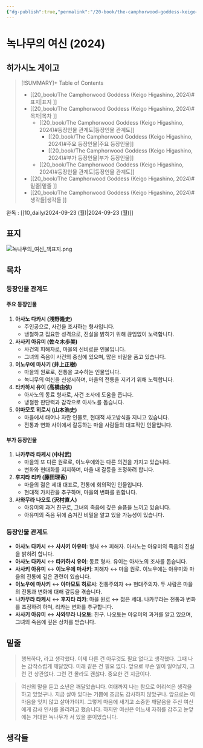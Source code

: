 ```yaml
---
{"dg-publish":true,"permalink":"/20-book/the-camphorwood-goddess-keigo-higashino-2024/","tags":["독서"]}
---
```


# 녹나무의 여신 (2024)
## 히가시노 게이고

 >[!SUMMARY]+ Table of Contents
>    - [[20_book/The Camphorwood Goddess (Keigo Higashino, 2024)#표지\|표지 ]]
>    - [[20_book/The Camphorwood Goddess (Keigo Higashino, 2024)#목차\|목차 ]]
>        - [[20_book/The Camphorwood Goddess (Keigo Higashino, 2024)#등장인물 관계도\|등장인물 관계도]]
>            - [[20_book/The Camphorwood Goddess (Keigo Higashino, 2024)#주요 등장인물\|주요 등장인물]]
>            - [[20_book/The Camphorwood Goddess (Keigo Higashino, 2024)#부가 등장인물\|부가 등장인물]]
>        - [[20_book/The Camphorwood Goddess (Keigo Higashino, 2024)#등장인물 관계도\|등장인물 관계도]]
>    - [[20_book/The Camphorwood Goddess (Keigo Higashino, 2024)#밑줄\|밑줄 ]]
>    - [[20_book/The Camphorwood Goddess (Keigo Higashino, 2024)#생각들\|생각들 ]]


완독 : [[10_daily/2024-09-23 (월)\|2024-09-23 (월)]]

## 표지 
![녹나무의_여신_책표지.png](/img/user/files/%EB%85%B9%EB%82%98%EB%AC%B4%EC%9D%98_%EC%97%AC%EC%8B%A0_%EC%B1%85%ED%91%9C%EC%A7%80.png)

## 목차 

### 등장인물 관계도

#### 주요 등장인물

1. **아사노 다카시 (浅野隆史)**
    - 주인공으로, 사건을 조사하는 형사입니다.
    - 냉철하고 집요한 성격으로, 진실을 밝히기 위해 끊임없이 노력합니다.
2. **사사키 아유미 (佐々木歩美)**
    - 사건의 피해자로, 마을의 신비로운 인물입니다.
    - 그녀의 죽음이 사건의 중심에 있으며, 많은 비밀을 품고 있습니다.
3. **이노우에 마사키 (井上正樹)**
    - 마을의 원로로, 전통을 고수하는 인물입니다.
    - 녹니무의 여신을 신성시하며, 마을의 전통을 지키기 위해 노력합니다.
4. **타카하시 유이 (高橋由依)**
    - 아사노의 동료 형사로, 사건 조사에 도움을 줍니다.
    - 냉철한 판단력과 감각으로 아사노를 돕습니다.
5. **야마모토 히로시 (山本浩史)**
    - 마을에서 태어나 자란 인물로, 현대적 사고방식을 지니고 있습니다.
    - 전통과 변화 사이에서 갈등하는 마을 사람들의 대표적인 인물입니다.

#### 부가 등장인물

1. **나카무라 타케시 (中村武)**
    - 마을의 또 다른 원로로, 이노우에와는 다른 의견을 가지고 있습니다.
    - 변화와 현대화를 지지하며, 마을 내 갈등을 조정하려 합니다.
2. **후지타 리카 (藤田理香)**
    - 마을의 젊은 세대 대표로, 전통에 회의적인 인물입니다.
    - 현대적 가치관을 추구하며, 마을의 변화를 원합니다.
3. **사와무라 나오토 (沢村直人)**
    - 아유미의 과거 친구로, 그녀의 죽음에 깊은 슬픔을 느끼고 있습니다.
    - 아유미의 죽음 뒤에 숨겨진 비밀을 알고 있을 가능성이 있습니다.

### 등장인물 관계도

- **아사노 다카시** ↔ **사사키 아유미**: 형사 ↔ 피해자. 아사노는 아유미의 죽음의 진실을 밝히려 합니다.
- **아사노 다카시** ↔ **타카하시 유이**: 동료 형사. 유이는 아사노의 조사를 돕습니다.
- **사사키 아유미** ↔ **이노우에 마사키**: 피해자 ↔ 마을 원로. 이노우에는 아유미와 마을의 전통에 깊은 관련이 있습니다.
- **이노우에 마사키** ↔ **야마모토 히로시**: 전통주의자 ↔ 현대주의자. 두 사람은 마을의 전통과 변화에 대해 갈등을 겪습니다.
- **나카무라 타케시** ↔ **후지타 리카**: 마을 원로 ↔ 젊은 세대. 나카무라는 전통과 변화를 조정하려 하며, 리카는 변화를 추구합니다.
- **사사키 아유미** ↔ **사와무라 나오토**: 친구. 나오토는 아유미의 과거를 알고 있으며, 그녀의 죽음에 깊은 상처를 받습니다.

## 밑줄 

> 행복하다, 라고 생각했다. 이제 다른 건 아무것도 필요 없다고 생각했다.
> 그때 나는 갑작스럽게 깨달았다.
> 미래 같은 건 필요 없다. 앞으로 무슨 일이 일어날지, 그런 건 상관없다. 그런 건 몰라도 괜찮다.
> 중요한 건 지금이다. 


> 여신의 말을 듣고 소년은 깨달았습니다. 여태까지 나는 참으로 어리석은 생각을 하고 있었구나. 지금 살아 있다는 기쁨에 조금도 감사하지 않았구나. 앞으로는 이 마음을 잊지 않고 살아가야지. 그렇게 마음에 새기고 소중한 깨달음을 주신 여신에게 감사 인사를 올리려고 했습니다. 하지만 여신은 어느새 자취를 감추고 눈앞에는 거대한 녹나무가 서 있을 뿐이었습니다.


## 생각들 



